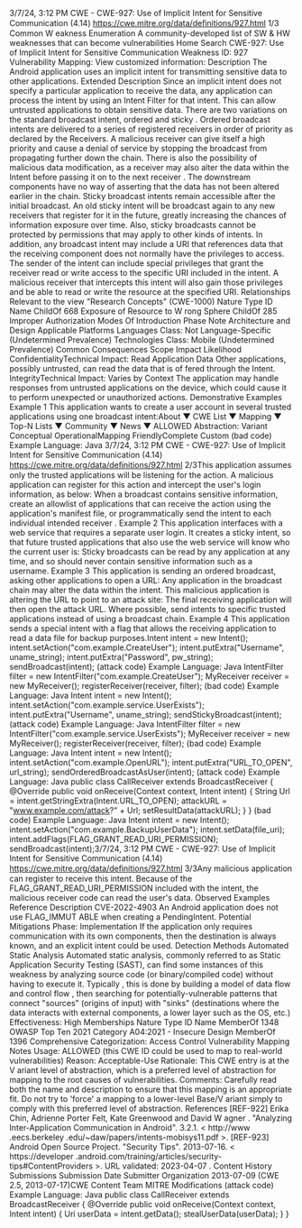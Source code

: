 3/7/24, 3:12 PM CWE - CWE-927: Use of Implicit Intent for Sensitive Communication (4.14)
https://cwe.mitre.org/data/deﬁnitions/927.html 1/3
Common W eakness Enumeration
A community-developed list of SW & HW weaknesses that can become
vulnerabilities
Home Search
CWE-927: Use of Implicit Intent for Sensitive Communication
Weakness ID: 927
Vulnerability Mapping: 
View customized information:
 Description
The Android application uses an implicit intent for transmitting sensitive data to other applications.
 Extended Description
Since an implicit intent does not specify a particular application to receive the data, any application can process the intent by using an
Intent Filter for that intent. This can allow untrusted applications to obtain sensitive data. There are two variations on the standard
broadcast intent, ordered and sticky .
Ordered broadcast intents are delivered to a series of registered receivers in order of priority as declared by the Receivers. A
malicious receiver can give itself a high priority and cause a denial of service by stopping the broadcast from propagating further
down the chain. There is also the possibility of malicious data modification, as a receiver may also alter the data within the Intent
before passing it on to the next receiver . The downstream components have no way of asserting that the data has not been altered
earlier in the chain.
Sticky broadcast intents remain accessible after the initial broadcast. An old sticky intent will be broadcast again to any new receivers
that register for it in the future, greatly increasing the chances of information exposure over time. Also, sticky broadcasts cannot be
protected by permissions that may apply to other kinds of intents.
In addition, any broadcast intent may include a URI that references data that the receiving component does not normally have the
privileges to access. The sender of the intent can include special privileges that grant the receiver read or write access to the specific
URI included in the intent. A malicious receiver that intercepts this intent will also gain those privileges and be able to read or write the
resource at the specified URI.
 Relationships
 Relevant to the view "Research Concepts" (CWE-1000)
Nature Type ID Name
ChildOf 668 Exposure of Resource to W rong Sphere
ChildOf 285 Improper Authorization
 Modes Of Introduction
Phase Note
Architecture and Design
 Applicable Platforms
Languages
Class: Not Language-Specific (Undetermined Prevalence)
Technologies
Class: Mobile (Undetermined Prevalence)
 Common Consequences
Scope Impact Likelihood
ConfidentialityTechnical Impact: Read Application Data
Other applications, possibly untrusted, can read the data that is of fered through the Intent.
IntegrityTechnical Impact: Varies by Context
The application may handle responses from untrusted applications on the device, which could cause
it to perform unexpected or unauthorized actions.
 Demonstrative Examples
Example 1
This application wants to create a user account in several trusted applications using one broadcast intent:About ▼ CWE List ▼ Mapping ▼ Top-N Lists ▼ Community ▼ News ▼
ALLOWED
Abstraction: Variant
Conceptual OperationalMapping
FriendlyComplete Custom
(bad code) Example Language: Java 3/7/24, 3:12 PM CWE - CWE-927: Use of Implicit Intent for Sensitive Communication (4.14)
https://cwe.mitre.org/data/deﬁnitions/927.html 2/3This application assumes only the trusted applications will be listening for the action. A malicious application can register for this
action and intercept the user's login information, as below:
When a broadcast contains sensitive information, create an allowlist of applications that can receive the action using the application's
manifest file, or programmatically send the intent to each individual intended receiver .
Example 2
This application interfaces with a web service that requires a separate user login. It creates a sticky intent, so that future trusted
applications that also use the web service will know who the current user is:
Sticky broadcasts can be read by any application at any time, and so should never contain sensitive information such as a username.
Example 3
This application is sending an ordered broadcast, asking other applications to open a URL:
Any application in the broadcast chain may alter the data within the intent. This malicious application is altering the URL to point to an
attack site:
The final receiving application will then open the attack URL. Where possible, send intents to specific trusted applications instead of
using a broadcast chain.
Example 4
This application sends a special intent with a flag that allows the receiving application to read a data file for backup purposes.Intent intent = new Intent();
intent.setAction("com.example.CreateUser");
intent.putExtra("Username", uname\_string);
intent.putExtra("Password", pw\_string);
sendBroadcast(intent);
(attack code) Example Language: Java 
IntentFilter filter = new IntentFilter("com.example.CreateUser");
MyReceiver receiver = new MyReceiver();
registerReceiver(receiver, filter);
(bad code) Example Language: Java 
Intent intent = new Intent();
intent.setAction("com.example.service.UserExists");
intent.putExtra("Username", uname\_string);
sendStickyBroadcast(intent);
(attack code) Example Language: Java 
IntentFilter filter = new IntentFilter("com.example.service.UserExists");
MyReceiver receiver = new MyReceiver();
registerReceiver(receiver, filter);
(bad code) Example Language: Java 
Intent intent = new Intent();
intent.setAction("com.example.OpenURL");
intent.putExtra("URL\_TO\_OPEN", url\_string);
sendOrderedBroadcastAsUser(intent);
(attack code) Example Language: Java 
public class CallReceiver extends BroadcastReceiver {
@Override
public void onReceive(Context context, Intent intent) {
String Url = intent.getStringExtra(Intent.URL\_TO\_OPEN);
attackURL = "www.example.com/attack?" + Url;
setResultData(attackURL);
}
}
(bad code) Example Language: Java 
Intent intent = new Intent();
intent.setAction("com.example.BackupUserData");
intent.setData(file\_uri);
intent.addFlags(FLAG\_GRANT\_READ\_URI\_PERMISSION);
sendBroadcast(intent);3/7/24, 3:12 PM CWE - CWE-927: Use of Implicit Intent for Sensitive Communication (4.14)
https://cwe.mitre.org/data/deﬁnitions/927.html 3/3Any malicious application can register to receive this intent. Because of the FLAG\_GRANT\_READ\_URI\_PERMISSION included with
the intent, the malicious receiver code can read the user's data.
 Observed Examples
Reference Description
CVE-2022-4903 An Android application does not use FLAG\_IMMUT ABLE when creating a PendingIntent.
 Potential Mitigations
Phase: Implementation
If the application only requires communication with its own components, then the destination is always known, and an explicit
intent could be used.
 Detection Methods
Automated Static Analysis
Automated static analysis, commonly referred to as Static Application Security Testing (SAST), can find some instances of this
weakness by analyzing source code (or binary/compiled code) without having to execute it. Typically , this is done by building a
model of data flow and control flow , then searching for potentially-vulnerable patterns that connect "sources" (origins of input)
with "sinks" (destinations where the data interacts with external components, a lower layer such as the OS, etc.)
Effectiveness: High
 Memberships
Nature Type ID Name
MemberOf 1348 OWASP Top Ten 2021 Category A04:2021 - Insecure Design
MemberOf 1396 Comprehensive Categorization: Access Control
 Vulnerability Mapping Notes
Usage: ALLOWED (this CWE ID could be used to map to real-world vulnerabilities)
Reason: Acceptable-Use
Rationale:
This CWE entry is at the V ariant level of abstraction, which is a preferred level of abstraction for mapping to the root causes of
vulnerabilities.
Comments:
Carefully read both the name and description to ensure that this mapping is an appropriate fit. Do not try to 'force' a mapping to a
lower-level Base/V ariant simply to comply with this preferred level of abstraction.
 References
[REF-922] Erika Chin, Adrienne Porter Felt, Kate Greenwood and David W agner . "Analyzing Inter-Application Communication in
Android". 3.2.1. < http://www .eecs.berkeley .edu/~daw/papers/intents-mobisys11.pdf >.
[REF-923] Android Open Source Project. "Security Tips". 2013-07-16. < https://developer .android.com/training/articles/security-
tips#ContentProviders >. URL validated: 2023-04-07 .
 Content History
 Submissions
Submission Date Submitter Organization
2013-07-09
(CWE 2.5, 2013-07-17)CWE Content Team MITRE
 Modifications
(attack code) Example Language: Java 
public class CallReceiver extends BroadcastReceiver {
@Override
public void onReceive(Context context, Intent intent) {
Uri userData = intent.getData();
stealUserData(userData);
}
}